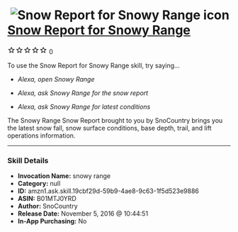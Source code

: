 # &nbsp;<img src="skill_icon" alt="Snow Report for Snowy Range icon" width="36"> [Snow Report for Snowy Range](http://alexa.amazon.com/#skills/amzn1.ask.skill.19cbf29d-59b9-4ae8-9c63-1f5d523e9886)
![0 stars](../../images/ic_star_border_black_18dp_1x.png)![0 stars](../../images/ic_star_border_black_18dp_1x.png)![0 stars](../../images/ic_star_border_black_18dp_1x.png)![0 stars](../../images/ic_star_border_black_18dp_1x.png)![0 stars](../../images/ic_star_border_black_18dp_1x.png) 0

To use the Snow Report for Snowy Range skill, try saying...

* *Alexa, open Snowy Range*

* *Alexa, ask Snowy Range for the snow report*

* *Alexa, ask Snowy Range for latest conditions*

The Snowy Range Snow Report brought to you by SnoCountry brings you the latest snow fall, snow surface conditions,  base depth, trail, and lift operations information.

***

### Skill Details

* **Invocation Name:** snowy range
* **Category:** null
* **ID:** amzn1.ask.skill.19cbf29d-59b9-4ae8-9c63-1f5d523e9886
* **ASIN:** B01MTJ0YRD
* **Author:** SnoCountry
* **Release Date:** November 5, 2016 @ 10:44:51
* **In-App Purchasing:** No
